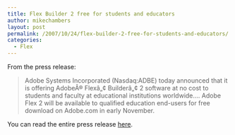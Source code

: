 ```yaml
---
title: Flex Builder 2 free for students and educators
author: mikechambers
layout: post
permalink: /2007/10/24/flex-builder-2-free-for-students-and-educators/
categories:
  - Flex
---
```



From the press release:

> Adobe Systems Incorporated (Nasdaq:ADBE) today announced that it is offering AdobeÂ® Flexâ„¢ Builderâ„¢ 2 software at no cost to students and faculty at educational institutions worldwide&#8230;. Adobe Flex 2 will be available to qualified education end-users for free download on Adobe.com in early November.

You can read the entire press release [here][1].

 [1]: http://www.adobe.com/aboutadobe/pressroom/pressreleases/200710/102407adobeflexedu.html